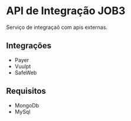 # API de Integração JOB3

Serviço de integraçaõ com apis externas.

## Integrações

* Payer
* Vuulpt
* SafeWeb

## Requisitos

* MongoDb
* MySql

